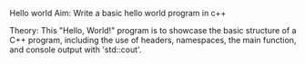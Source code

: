 Hello world
Aim: Write a basic hello world program in c++

Theory: This "Hello, World!" program is to showcase the basic structure of a C++ program, including the use of headers, namespaces, the main function, and console output with 'std::cout'.
